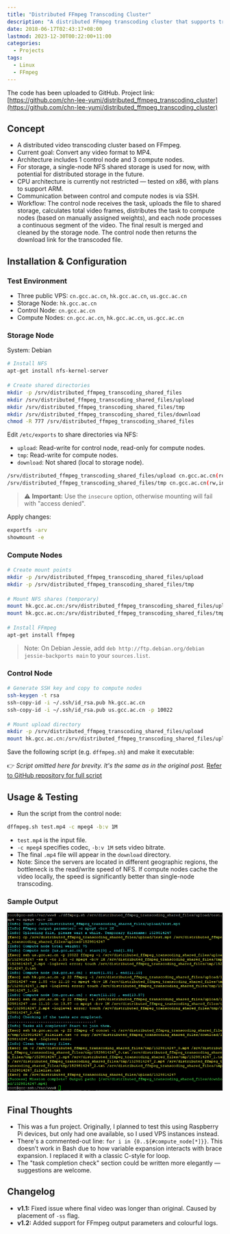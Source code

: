 ```yaml
---
title: "Distributed FFmpeg Transcoding Cluster"
description: "A distributed FFmpeg transcoding cluster that supports transcoding to MP4 format using multiple computing nodes."
date: 2018-06-17T02:43:17+08:00
lastmod: 2023-12-30T00:22:00+11:00
categories:
  - Projects
tags:
  - Linux
  - FFmpeg
---
```


The code has been uploaded to GitHub. Project link: [https://github.com/chn-lee-yumi/distributed_ffmpeg_transcoding_cluster](https://github.com/chn-lee-yumi/distributed_ffmpeg_transcoding_cluster)

## Concept

- A distributed video transcoding cluster based on FFmpeg.
- Current goal: Convert any video format to MP4.
- Architecture includes 1 control node and 3 compute nodes.
- For storage, a single-node NFS shared storage is used for now, with potential for distributed storage in the future.
- CPU architecture is currently not restricted — tested on x86, with plans to support ARM.
- Communication between control and compute nodes is via SSH.
- Workflow: The control node receives the task, uploads the file to shared storage, calculates total video frames, distributes the task to compute nodes (based on manually assigned weights), and each node processes a continuous segment of the video. The final result is merged and cleaned by the storage node. The control node then returns the download link for the transcoded file.

## Installation & Configuration

### Test Environment

- Three public VPS: `cn.gcc.ac.cn`, `hk.gcc.ac.cn`, `us.gcc.ac.cn`
- Storage Node: `hk.gcc.ac.cn`
- Control Node: `cn.gcc.ac.cn`
- Compute Nodes: `cn.gcc.ac.cn`, `hk.gcc.ac.cn`, `us.gcc.ac.cn`

### Storage Node

System: Debian

```bash
# Install NFS
apt-get install nfs-kernel-server

# Create shared directories
mkdir -p /srv/distributed_ffmpeg_transcoding_shared_files
mkdir /srv/distributed_ffmpeg_transcoding_shared_files/upload
mkdir /srv/distributed_ffmpeg_transcoding_shared_files/tmp
mkdir /srv/distributed_ffmpeg_transcoding_shared_files/download
chmod -R 777 /srv/distributed_ffmpeg_transcoding_shared_files
````

Edit `/etc/exports` to share directories via NFS:

* `upload`: Read-write for control node, read-only for compute nodes.
* `tmp`: Read-write for compute nodes.
* `download`: Not shared (local to storage node).

```bash
/srv/distributed_ffmpeg_transcoding_shared_files/upload cn.gcc.ac.cn(ro,insecure) us.gcc.ac.cn(ro,insecure)
/srv/distributed_ffmpeg_transcoding_shared_files/tmp cn.gcc.ac.cn(rw,insecure) us.gcc.ac.cn(rw,insecure)
```

> ⚠️ **Important:** Use the `insecure` option, otherwise mounting will fail with "access denied".

Apply changes:

```bash
exportfs -arv
showmount -e
```

### Compute Nodes

```bash
# Create mount points
mkdir -p /srv/distributed_ffmpeg_transcoding_shared_files/upload
mkdir -p /srv/distributed_ffmpeg_transcoding_shared_files/tmp

# Mount NFS shares (temporary)
mount hk.gcc.ac.cn:/srv/distributed_ffmpeg_transcoding_shared_files/upload /srv/distributed_ffmpeg_transcoding_shared_files/upload
mount hk.gcc.ac.cn:/srv/distributed_ffmpeg_transcoding_shared_files/tmp /srv/distributed_ffmpeg_transcoding_shared_files/tmp

# Install FFmpeg
apt-get install ffmpeg
```

> Note: On Debian Jessie, add `deb http://ftp.debian.org/debian jessie-backports main` to your `sources.list`.

### Control Node

```bash
# Generate SSH key and copy to compute nodes
ssh-keygen -t rsa
ssh-copy-id -i ~/.ssh/id_rsa.pub hk.gcc.ac.cn
ssh-copy-id -i ~/.ssh/id_rsa.pub us.gcc.ac.cn -p 10022

# Mount upload directory
mkdir -p /srv/distributed_ffmpeg_transcoding_shared_files/upload
mount hk.gcc.ac.cn:/srv/distributed_ffmpeg_transcoding_shared_files/upload /srv/distributed_ffmpeg_transcoding_shared_files/upload
```

Save the following script (e.g. `dffmpeg.sh`) and make it executable:

👉 *Script omitted here for brevity. It's the same as in the original post.*
[Refer to GitHub repository for full script](https://github.com/chn-lee-yumi/distributed_ffmpeg_transcoding_cluster)

## Usage & Testing

* Run the script from the control node:

```bash
dffmpeg.sh test.mp4 -c mpeg4 -b:v 1M
```

* `test.mp4` is the input file.
* `-c mpeg4` specifies codec, `-b:v 1M` sets video bitrate.
* The final `.mp4` file will appear in the `download` directory.
* Note: Since the servers are located in different geographic regions, the bottleneck is the read/write speed of NFS. If compute nodes cache the video locally, the speed is significantly better than single-node transcoding.

### Sample Output

![Transcoding Output Screenshot](2018062412264794.png)

## Final Thoughts

* This was a fun project. Originally, I planned to test this using Raspberry Pi devices, but only had one available, so I used VPS instances instead.
* There's a commented-out line: `for i in {0..${#compute_node[*]}}`. This doesn’t work in Bash due to how variable expansion interacts with brace expansion. I replaced it with a classic C-style for loop.
* The "task completion check" section could be written more elegantly — suggestions are welcome.

## Changelog

* **v1.1:** Fixed issue where final video was longer than original. Caused by placement of `-ss` flag.
* **v1.2:** Added support for FFmpeg output parameters and colourful logs.
